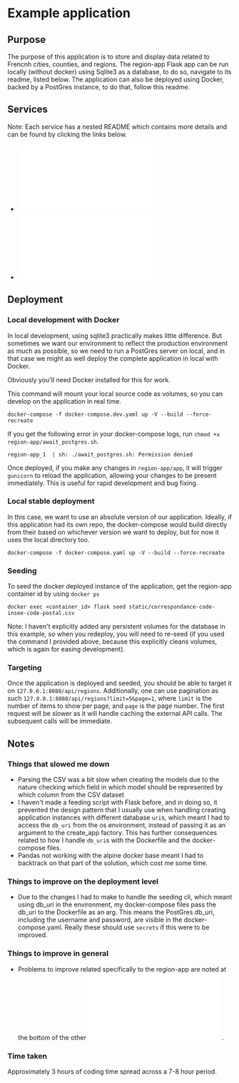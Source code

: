 # Example application
## Purpose
The purpose of this application is to store and display data related to Frencnh cities, counties, and regions.
The region-app Flask app can be run locally (without docker) using Sqlite3 as a database, to do so, navigate to its readme, listed below. The application can also be deployed using Docker, backed by a PostGres instance, to do that, follow this readme.

## Services
Note: Each service has a nested README which contains more details and can be found by clicking the links below.
- ![Region-App](region-app/README.md)
- ![PostGres](postgres/README.md)

## Deployment
### Local development with Docker
In local development, using sqlite3 practically makes little difference. But sometimes we want our environment to reflect the production environment as much as possible, so we need to run a PostGres server on local, and in that case we might as well deploy the complete application in local with Docker.

Obviously you'll need Docker installed for this for work.

This command will mount your local source code as volumes, so you can develop on the application in real time.
```
docker-compose -f docker-compose.dev.yaml up -V --build --force-recreate
```
If you get the following error in your docker-compose logs, run `chmod +x region-app/await_postgres.sh`.
```
region-app_1  | sh: ./await_postgres.sh: Permission denied
```
Once deployed, if you make any changes in `region-app/app`, it will trigger `gunicorn` to reload the application, allowing your changes to be present immediately. This is useful for rapid development and bug fixing.

### Local stable deployment
In this case, we want to use an absolute version of our application. Ideally, if this application had its own repo, the docker-compose would build directly from their based on whichever version we want to deploy, but for now it uses the local directory too.
```
docker-compose -f docker-compose.yaml up -V --build --force-recreate
```

### Seeding
To seed the docker deployed instance of the application, get the region-app container id by using `docker ps`
```
docker exec <container_id> flask seed static/correspondance-code-insee-code-postal.csv
```
Note: I haven't explicitly added any persistent volumes for the database in this example, so when you redeploy, you will need to re-seed (if you used the command I provided above, because this explicitly cleans volumes, which is again for easing development).

### Targeting
Once the application is deployed and seeded, you should be able to target it on `127.0.0.1:8080/api/regions`. Additionally, one can use pagination as such `127.0.0.1:8080/api/regions?limit=5&page=1`, where `limit` is the number of items to show per page, and `page` is the page number. The first request will be slower as it will handle caching the external API calls. The subsequent calls will be immediate.

## Notes
### Things that slowed me down
- Parsing the CSV was a bit slow when creating the models due to the nature checking which field in which model should be represented by which column from the CSV dataset
- I haven't made a feeding script with Flask before, and in doing so, it prevented the design pattern that I usually use when handling creating application instances with different database `uri`s, which meant I had to access the `db_uri` from the os environment, instead of passing it as an argument to the create_app factory. This has further consequences related to how I handle `db_uri`s with the Dockerfile and the docker-compose files.
- Pandas not working with the alpine docker base meant I had to backtrack on that part of the solution, which cost me some time.

### Things to improve on the deployment level
- Due to the changes I had to make to handle the seeding cli, which meant using db_uri in the environment, my docker-compose files pass the db_uri to the Dockerfile as an arg. This means the PostGres db_uri, including the username and password, are visible in the docker-compose.yaml. Really these should use `secrets` if this were to be improved.

### Things to improve in general
- Problems to improve related specifically to the region-app are noted at the bottom of the other ![readme](region-app/README.md).

### Time taken
Approximately 3 hours of coding time spread across a 7-8 hour period. 
